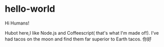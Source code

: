# hello-world
Hi Humans!

Hubot here,I like Node.js and Coffeescript( that's what I'm made of!).
 I've had tacos on the moon and find them far superior to Earth tacos.
你好

